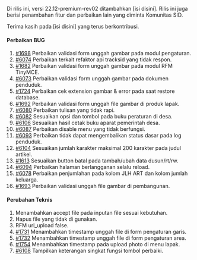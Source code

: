 Di rilis ini, versi 22.12-premium-rev02 ditambahkan [isi disini]. Rilis ini juga berisi penambahan fitur dan perbaikan lain yang diminta Komunitas SID.

Terima kasih pada [isi disini] yang terus berkontribusi.

#### Perbaikan BUG

1. [#1698](https://github.com/OpenSID/premium/issues/1698) Perbaikan validasi form unggah gambar pada modul pengaturan.
2. [#6074](https://github.com/OpenSID/OpenSID/issues/6074) Perbaikan terkait refaktor api tracksid yang tidak respon.
3. [#1682](https://github.com/OpenSID/premium/issues/1682) Perbaikan validasi form unggah gambar pada modul RFM TinyMCE.
4. [#6073](https://github.com/OpenSID/OpenSID/issues/6073) Perbaikan validasi form unggah gambar pada dokumen penduduk.
5. [#1724](https://github.com/OpenSID/premium/issues/1724) Perbaikan cek extension gambar & error pada saat restore database.
6. [#1692](https://github.com/OpenSID/premium/issues/1692) Perbaikan validasi form unggah file gambar di produk lapak.
7. [#6080](https://github.com/OpenSID/OpenSID/issues/6080) Perbaikan tulisan yang tidak rapi.
8. [#6082](https://github.com/OpenSID/OpenSID/issues/6082) Sesuaikan opsi dan tombol pada buku peraturan di desa.
9. [#6106](https://github.com/OpenSID/OpenSID/issues/6106) Sesuaikan hasil cetak buku aparat pemerintah desa.
10. [#6087](https://github.com/OpenSID/OpenSID/issues/6087) Perbaikan disable menu yang tidak berfungsi.
11. [#6093](https://github.com/OpenSID/OpenSID/issues/6093) Perbaikan tidak dapat mengembalikan status dasar pada log penduduk.
12. [#6104](https://github.com/OpenSID/OpenSID/issues/6104) Sesuaikan jumlah karakter maksimal 200 karakter pada judul artikel.
13. [#1613](https://github.com/OpenSID/premium/issues/1613) Sesuaikan button batal pada tambah/ubah data dusun/rt/rw.
14. [#6094](https://github.com/OpenSID/OpenSID/issues/6094) Perbaikan halaman berlangganan selalu reload.
15. [#6078](https://github.com/OpenSID/OpenSID/issues/6078) Perbaikan penjumlahan pada kolom JLH ART dan kolom jumlah keluarga.
16. [#1693](https://github.com/OpenSID/premium/issues/1693) Perbaikan validasi unggah file gambar di pembangunan.

#### Perubahan Teknis

1. Menambahkan accept file pada inputan file sesuai kebutuhan.
2. Hapus file yang tidak di gunakan.
3. RFM url_upload false.
4. [#1731](https://github.com/OpenSID/premium/issues/1731) Menambahkan timestamp unggah file di form pengaturan garis.
5. [#1732](https://github.com/OpenSID/premium/issues/1732) Menambahkan timestamp unggah file di form pengaturan area.
6. [#1754](https://github.com/OpenSID/premium/issues/1754) Menambahkan timestamp pada upload photo di menu lapak.
7. [#6108](https://github.com/OpenSID/OpenSID/issues/6108) Tampilkan keterangan singkat fungsi tombol perbaiki.
